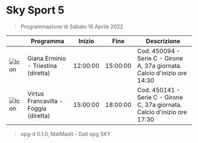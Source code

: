 # Sky Sport 5
> Programmazione di Sabato 16 Aprile 2022

||Programma|Inizio|Fine|Descrizione|
|---|---|---|---|---|
|![Icon](https://guidatv.sky.it/uuid/310bca8e-6076-48ba-ba18-972672dc4c70/cover?md5ChecksumParam=bf3ec99596b8230d3449b97d3ad06d79)|Giana Erminio - Triestina (diretta)|12:00:00|15:00:00|Cod. 450094 - Serie C - Girone A, 37a giornata. Calcio d&#039;inizio ore 14:30
|![Icon](https://guidatv.sky.it/uuid/5dd28a04-2747-4b5d-86b4-6fa0fdc5e4e5/cover?md5ChecksumParam=603cf8a5694e41df3e40a9da32cb8931)|Virtus Francavilla - Foggia (diretta)|15:00:00|18:00:00|Cod. 450141 - Serie C - Girone C, 37a giornata. Calcio d&#039;inizio ore 17:30



 > epg-it 0.1.0, MatMasIt - Dati epg SKY
